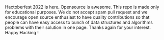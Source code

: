 Hactoberfest 2022 is here. Opensource is awesome.
This repo is made only for educational purposes. We do not accept spam pull request and we encourage open source enthusiast to have quality contributions so that people can have easy access to bunch of data structures and algorithms problems with their solution in one page.
Thanks again for your interest. 
Happy Hacking !
